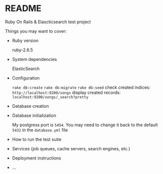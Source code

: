 # README

Ruby On Rails & Elascticsearch test project

Things you may want to cover:

* Ruby version

  ruby-2.6.5

* System dependencies

  ElasticSearch

* Configuration

  `rake db:create`
  `rake db:migrate`
  `rake db:seed`
  check created indices: `http://localhost:9200/songs`
  display created records: `localhost:9200/songs/_search?pretty`

* Database creation

* Database initialization

  My postgress port is `5454`. You may need to change it back to the default `5432` in the `database.yml` file

* How to run the test suite

* Services (job queues, cache servers, search engines, etc.)

* Deployment instructions

* ...
